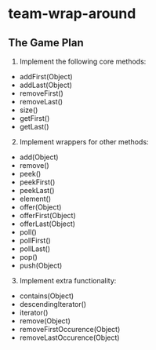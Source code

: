 # team-wrap-around  
## The Game Plan  
1. Implement the following core methods:  
  * addFirst(Object)  
  * addLast(Object)
  * removeFirst()
  * removeLast()
  * size()
  * getFirst()  
  * getLast()
2. Implement wrappers for other methods:  
  * add(Object)
  * remove()
  * peek()
  * peekFirst() 
  * peekLast()
  * element()
  * offer(Object)
  * offerFirst(Object)
  * offerLast(Object)
  * poll()
  * pollFirst() 
  * pollLast()
  * pop()
  * push(Object) 
3. Implement extra functionality:
  * contains(Object)
  * descendingIterator()
  * iterator()
  * remove(Object)
  * removeFirstOccurence(Object)
  * removeLastOccurence(Object)
